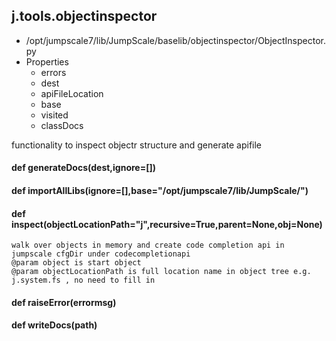 ## j.tools.objectinspector

- /opt/jumpscale7/lib/JumpScale/baselib/objectinspector/ObjectInspector.py
- Properties
    - errors
    - dest
    - apiFileLocation
    - base
    - visited
    - classDocs

functionality to inspect objectr structure and generate apifile

#### def generateDocs(dest,ignore=[]) 

    

#### def importAllLibs(ignore=[],base="/opt/jumpscale7/lib/JumpScale/") 

    

#### def inspect(objectLocationPath="j",recursive=True,parent=None,obj=None) 

    walk over objects in memory and create code completion api in jumpscale cfgDir under codecompletionapi
    @param object is start object
    @param objectLocationPath is full location name in object tree e.g. j.system.fs , no need to fill in

#### def raiseError(errormsg) 

    

#### def writeDocs(path) 

    

